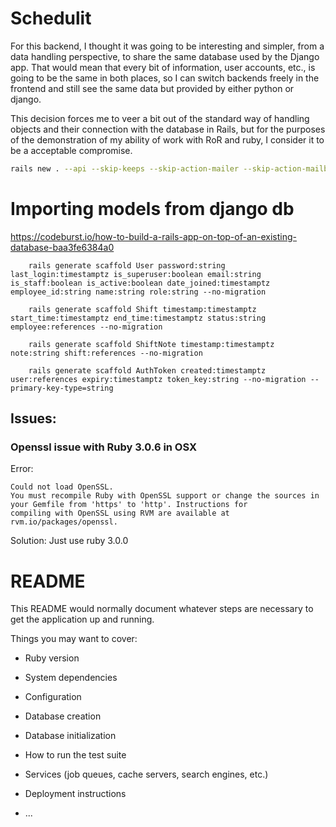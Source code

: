 # Schedulit

For this backend, I thought it was going to be interesting and simpler, from a data handling perspective, to share the
same database used by the Django app. That would mean that every bit of information, user accounts, etc., is going to 
be the same in both places, so I can switch backends freely in the frontend and still see the same data but provided by 
either python or django.

This decision forces me to veer a bit out of the standard way of handling objects and their connection with the database 
in Rails, but for the purposes of the demonstration of my ability of work with RoR and ruby, I consider it to be a
acceptable compromise.

```sh
rails new . --api --skip-keeps --skip-action-mailer --skip-action-mailbox --database=postgresql --skip-action-text --skip-active-job  --skip-active-storage  --skip-action-cable  --skip-hotwire --skip-asset-pipeline --skip-javascript
```


# Importing models from django db
https://codeburst.io/how-to-build-a-rails-app-on-top-of-an-existing-database-baa3fe6384a0

```
    rails generate scaffold User password:string last_login:timestamptz is_superuser:boolean email:string is_staff:boolean is_active:boolean date_joined:timestamptz employee_id:string name:string role:string --no-migration
```


```
    rails generate scaffold Shift timestamp:timestamptz start_time:timestamptz end_time:timestamptz status:string employee:references --no-migration
```

```
    rails generate scaffold ShiftNote timestamp:timestamptz note:string shift:references --no-migration
```

```
    rails generate scaffold AuthToken created:timestamptz user:references expiry:timestamptz token_key:string --no-migration --primary-key-type=string
```


## Issues:

### Openssl issue with Ruby 3.0.6 in OSX
Error:

    Could not load OpenSSL.
    You must recompile Ruby with OpenSSL support or change the sources in your Gemfile from 'https' to 'http'. Instructions for
    compiling with OpenSSL using RVM are available at rvm.io/packages/openssl.

Solution: Just use ruby 3.0.0


# README

This README would normally document whatever steps are necessary to get the
application up and running.

Things you may want to cover:

* Ruby version

* System dependencies

* Configuration

* Database creation

* Database initialization

* How to run the test suite

* Services (job queues, cache servers, search engines, etc.)

* Deployment instructions

* ...
